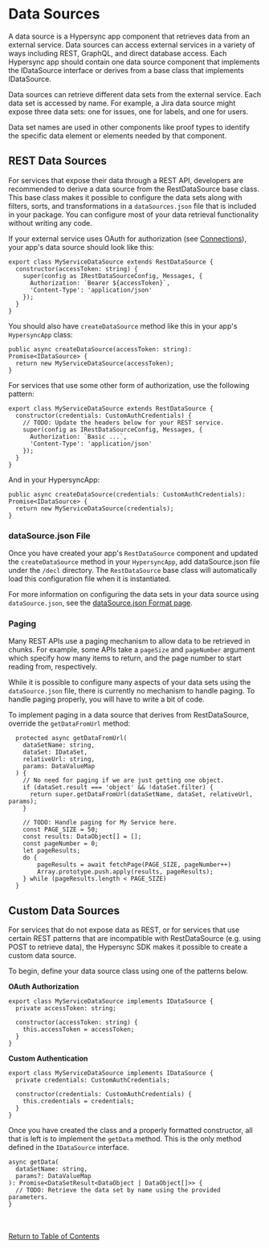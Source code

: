 # Data Sources

A data source is a Hypersync app component that retrieves data from an external service. Data sources can access external services in a variety of ways including REST, GraphQL, and direct database access. Each Hypersync app should contain one data source component that implements the IDataSource interface or derives from a base class that implements IDataSource.

Data sources can retrieve different data sets from the external service. Each data set is accessed by name. For example, a Jira data source might expose three data sets: one for issues, one for labels, and one for users.

Data set names are used in other components like proof types to identify the specific data element or elements needed by that component.

## REST Data Sources

For services that expose their data through a REST API, developers are recommended to derive a data source from the RestDataSource base class. This base class makes it possible to configure the data sets along with filters, sorts, and transformations in a `dataSources.json` file that is included in your package. You can configure most of your data retrieval functionality without writing any code.

If your external service uses OAuth for authorization (see [Connections](./004-connections.md)), your app's data source should look like this:

```
export class MyServiceDataSource extends RestDataSource {
  constructor(accessToken: string) {
    super(config as IRestDataSourceConfig, Messages, {
      Authorization: `Bearer ${accessToken}`,
      'Content-Type': 'application/json'
    });
  }
}

```

You should also have `createDataSource` method like this in your app's `HypersyncApp` class:

```
public async createDataSource(accessToken: string): Promise<IDataSource> {
  return new MyServiceDataSource(accessToken);
}
```

For services that use some other form of authorization, use the following pattern:

```
export class MyServiceDataSource extends RestDataSource {
  constructor(credentials: CustomAuthCredentials) {
    // TODO: Update the headers below for your REST service.
    super(config as IRestDataSourceConfig, Messages, {
      Authorization: `Basic ...`,
      'Content-Type': 'application/json'
    });
  }
}
```

And in your HypersyncApp:

```
public async createDataSource(credentials: CustomAuthCredentials): Promise<IDataSource> {
  return new MyServiceDataSource(credentials);
}
```

### dataSource.json File

Once you have created your app's `RestDataSource` component and updated the `createDataSource` method in your `HypersyncApp`, add dataSource.json file under the `/decl` directory. The `RestDataSource` base class will automatically load this configuration file when it is instantiated.

For more information on configuring the data sets in your data source using `dataSource.json`, see the [dataSource.json Format page](./052-data-source-json.md).

### Paging

Many REST APIs use a paging mechanism to allow data to be retrieved in chunks. For example, some APIs take a `pageSize` and `pageNumber` argument which specify how many items to return, and the page number to start reading from, respectively.

While it is possible to configure many aspects of your data sets using the `dataSource.json` file, there is currently no mechanism to handle paging. To handle paging properly, you will have to write a bit of code.

To implement paging in a data source that derives from RestDataSource, override the `getDataFromUrl` method:

```
  protected async getDataFromUrl(
    dataSetName: string,
    dataSet: IDataSet,
    relativeUrl: string,
    params: DataValueMap
  ) {
    // No need for paging if we are just getting one object.
    if (dataSet.result === 'object' && !dataSet.filter) {
      return super.getDataFromUrl(dataSetName, dataSet, relativeUrl, params);
    }

    // TODO: Handle paging for My Service here.
    const PAGE_SIZE = 50;
    const results: DataObject[] = [];
    const pageNumber = 0;
    let pageResults;
    do {
        pageResults = await fetchPage(PAGE_SIZE, pageNumber++)
        Array.prototype.push.apply(results, pageResults);
    } while (pageResults.length < PAGE_SIZE)
  }
```

## Custom Data Sources

For services that do not expose data as REST, or for services that use certain REST patterns that are incompatible with RestDataSource (e.g. using POST to retrieve data), the Hypersync SDK makes it possible to create a custom data source.

To begin, define your data source class using one of the patterns below.

**OAuth Authorization**

```
export class MyServiceDataSource implements IDataSource {
  private accessToken: string;

  constructor(accessToken: string) {
    this.accessToken = accessToken;
  }
}
```

**Custom Authentication**

```
export class MyServiceDataSource implements IDataSource {
  private credentials: CustomAuthCredentials;

  constructor(credentials: CustomAuthCredentials) {
    this.credentials = credentials;
  }
}
```

Once you have created the class and a properly formatted constructor, all that is left is to implement the `getData` method. This is the only method defined in the `IDataSource` interface.

```
async getData(
  dataSetName: string,
  params?: DataValueMap
): Promise<DataSetResult<DataObject | DataObject[]>> {
  // TODO: Retrieve the data set by name using the provided parameters.
}
```

<br></br>
[Return to Table of Contents](./000-toc.md)
